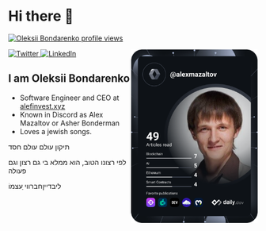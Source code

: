 # Hi there 👋
[![Oleksii Bondarenko profile views](https://u8views.com/api/v1/github/profiles/71653234/views/day-week-month-total-count.svg)](https://u8views.com/github/alexmazaltov)
<div align="left">
  <a href="https://twitter.com/alefinvest">
    <img
      src="https://img.shields.io/twitter/follow/alefinvest?label=Twitter&logo=twitter&style=flat-square&color=1da1f2&logoColor=ffffff"
      alt="Twitter"
    />
  </a>
  <a href="https://www.linkedin.com/company/alef-invest/">
    <img
      src="https://img.shields.io/static/v1?logo=linkedin&style=flat-square&color=0072b1&label=LinkedIn&message=%E2%98%86"
      alt="LinkedIn"
    />
  </a>

  <a href="https://app.daily.dev/alexmazaltov" target="_blank">
    <img
      width="256"
      align="right"
      src="https://raw.githubusercontent.com/alexmazaltov/alexmazaltov/main/devcard.svg"
    />
  </a>
</div>

## I am Oleksii Bondarenko

- Software Engineer and CEO at [alefinvest.xyz](https://alefinvest.xyz/)
- Known in Discord as Alex Mazaltov or Asher Bonderman
- Loves a jewish songs.

<!--
<a href="https://app.daily.dev/alexmazaltov"><img src="https://github.com/alexmazaltov/alexmazaltov/blob/main/devcard.svg" width="400" alt="Alex Mazaltov's Dev Card"/></a>
-->
תיקון עולם עולם חסד

לפי רצונו הטוב, הוא ממלא בי גם רצון וגם פעולה

ליבדייןחברווי ַעצמוֹ

